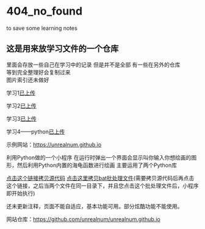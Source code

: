 # 404_no_found
to save some learning notes

## 这是用来放学习文件的一个仓库

里面会存放一些自己在学习中的记录
但是并不是全部
有一些在另外的仓库<br>等到完全整理好会复制过来<br>图片索引还未做好

学习1[已上传](https://github.com/unrealnum/404_no_found/tree/master/markdown%E5%AD%A6%E4%B9%A0)



学习2[已上传](https://github.com/unrealnum/404_no_found/tree/master/git_learning)



学习3[已上传](https://github.com/unrealnum/404_no_found/blob/master/html%2C%20CSS%2C%20Javascript/HTML%2C%20CSS%2C%20and%20Javascript.md)



学习4——python[已上传](https://github.com/unrealnum/404_no_found/blob/master/python_learning/python%20guidebook%EF%BC%88learning%20record%EF%BC%89(basic%20point).md)



示例网站：https://unrealnum.github.io



利用Python做的一个小程序
在运行时弹出一个界面会显示叫你输入你想绘画的图形，然后利用Python内置的海龟函数进行绘画
主要运用了两个Python库

[点击这个链接拷贝源代码]()
[点击这里拷贝bat批处理文件]()(需要拷贝源代码后再点击这个链接，之后当两个文件在同一目录下，并且您点击这个批处理文件后，小程序即开始执行)



还未更新注释，页面不能自适应，基本功能可用。部分炫酷功能不能使用。

网站仓库：https://github.com/unrealnum/unrealnum.github.io

